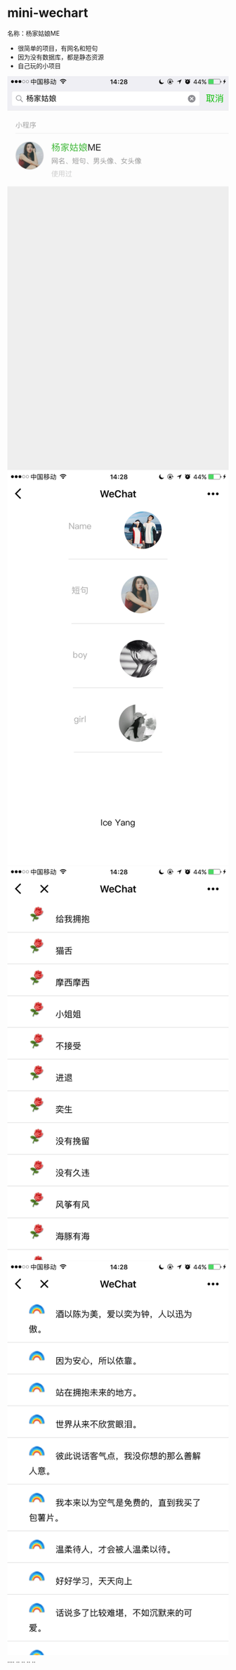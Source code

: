 # mini-wechart

名称：杨家姑娘ME



 - 很简单的项目，有网名和短句
 - 因为没有数据库，都是静态资源
 - 自己玩的小项目


<img src="show/1.png" />
<img src="show/2.png" />
<img src="show/3.png" />
<img src="show/4.png" />
....
..
..
..
..
